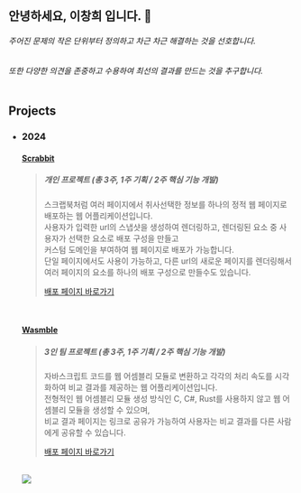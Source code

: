## 안녕하세요, 이창희 입니다. 👋


###### 주어진 문제의 작은 단위부터 정의하고 차근 차근 해결하는 것을 선호합니다. <br>
###### 또한 다양한 의견을 존중하고 수용하여 최선의 결과를 만드는 것을 추구합니다. <br><br>

## Projects
- ### 2024
  #### [Scrabbit](https://github.com/heestolee/scrabbit)
  > ##### 개인 프로젝트 (총 3주, 1주 기획 / 2주 핵심 기능 개발)
  >
  > 스크랩북처럼 여러 페이지에서 취사선택한 정보를 하나의 정적 웹 페이지로 배포하는 웹 어플리케이션입니다.<br>
  > 사용자가 입력한 url의 스냅샷을 생성하여 렌더링하고, 렌더링된 요소 중 사용자가 선택한 요소로 배포 구성을 만들고<br> 커스텀 도메인을 부여하여 웹 페이지로 배포가 가능합니다.<br>
  > 단일 페이지에서도 사용이 가능하고, 다른 url의 새로운 페이지를 렌더링해서 여러 페이지의 요소를 하나의 배포 구성으로 만들수도 있습니다.
  >
  > [배포 페이지 바로가기](http://scrabbit.eba-a7ppf4xy.ap-northeast-2.elasticbeanstalk.com/)
  <br>
  
  #### [Wasmble](https://github.com/WA-SUP/WASMble/tree/feature/readme-1)
  > ##### 3인 팀 프로젝트 (총 3주, 1주 기획 / 2주 핵심 기능 개발)
  >
  > 자바스크립트 코드를 웹 어셈블리 모듈로 변환하고 각각의 처리 속도를 시각화하여 비교 결과를 제공하는 웹 어플리케이션입니다. <br>
  > 전형적인 웹 어셈블리 모듈 생성 방식인 C, C#, Rust를 사용하지 않고 웹 어셈블리 모듈을 생성할 수 있으며,<br>비교 결과 페이지는 링크로 공유가 가능하여 사용자는 비교 결과를 다른 사람에게 공유할 수 있습니다.<br>
  >
  > [배포 페이지 바로가기](https://www.wasmble.site/)
  <br>
  <a href="mailto:leechanghee.dev@gmail.com"><img src="https://img.shields.io/badge/Gmail-d14836?style=flat-square&logo=Gmail&logoColor=white&link=ies041196@gmail.com"/></a> <br>
